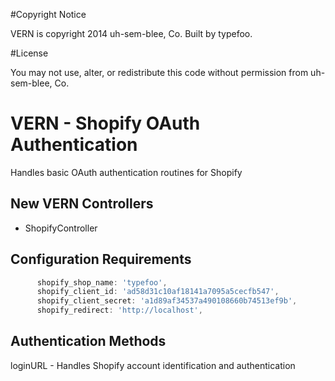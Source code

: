 #Copyright Notice

VERN is copyright 2014 uh-sem-blee, Co. Built by typefoo.

#License

You may not use, alter, or redistribute this code without permission from uh-sem-blee, Co.

# VERN - Shopify OAuth Authentication

Handles basic OAuth authentication routines for Shopify

## New VERN Controllers

* ShopifyController

## Configuration Requirements

```javascript
      shopify_shop_name: 'typefoo',
      shopify_client_id: 'ad58d31c10af18141a7095a5cecfb547',
      shopify_client_secret: 'a1d89af34537a490108660b74513ef9b',
      shopify_redirect: 'http://localhost',
```

## Authentication Methods

loginURL - Handles Shopify account identification and authentication



